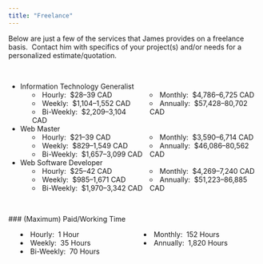 ```yaml
---
title: "Freelance"
---
```


Below are just a few of the services that James provides on a freelance basis.&nbsp; Contact him with specifics of your project(s) and/or needs for a personalized estimate/quotation.

<p>&nbsp;</p>
<ul>
  <li>
    Information Technology Generalist
    <ul style="-moz-columns: 2; -webkit-columns: 2; columns: 2; list-style-position: inside;">
      <li>Hourly:&nbsp; $28&#8211;39 CAD</li>
      <li>Weekly:&nbsp; $1,104&#8211;1,552 CAD</li>
      <li>Bi-Weekly:&nbsp; $2,209&#8211;3,104 CAD</li>
      <li>Monthly:&nbsp; $4,786&#8211;6,725 CAD</li>
      <li>Annually:&nbsp; $57,428&#8211;80,702 CAD</li>
    </ul>
  </li>
  <li>
    Web Master
    <ul style="-moz-columns: 2; -webkit-columns: 2; columns: 2; list-style-position: inside;">
      <li>Hourly:&nbsp; $21&#8211;39 CAD</li>
      <li>Weekly:&nbsp; $829&#8211;1,549 CAD</li>
      <li>Bi-Weekly:&nbsp; $1,657&#8211;3,099 CAD</li>
      <li>Monthly:&nbsp; $3,590&#8211;6,714 CAD</li>
      <li>Annually:&nbsp; $46,086&#8211;80,562 CAD</li>
    </ul>
  </li>
  <li>
    Web Software Developer
    <ul style="-moz-columns: 2; -webkit-columns: 2; columns: 2; list-style-position: inside;">
      <li>Hourly:&nbsp; $25&#8211;42 CAD</li>
      <li>Weekly:&nbsp; $985&#8211;1,671 CAD</li>
      <li>Bi-Weekly:&nbsp; $1,970&#8211;3,342 CAD</li>
      <li>Monthly:&nbsp; $4,269&#8211;7,240 CAD</li>
      <li>Annually:&nbsp; $51,223&#8211;86,885 CAD</li>
    </ul>
  </li>
</ul>

<p>&nbsp;</p>
### (Maximum) Paid/Working Time
<ul style="-moz-columns: 2; -webkit-columns: 2; columns: 2; list-style-position: inside;">
  <li>Hourly:&nbsp; 1 Hour</li>
  <li>Weekly:&nbsp; 35 Hours</li>
  <li>Bi-Weekly:&nbsp; 70 Hours</li>
  <li>Monthly:&nbsp; 152 Hours</li>
  <li>Annually:&nbsp; 1,820 Hours</li>
</ul>
